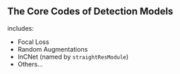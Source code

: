 ## The Core Codes of Detection Models
includes:
- Focal Loss
- Random Augmentations
- InCNet (named by `straightResModule`)
- Others...
